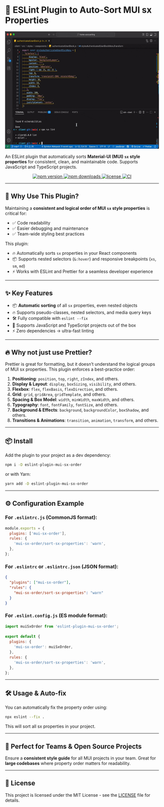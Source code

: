 # 🚀 ESLint Plugin to Auto-Sort MUI sx Properties

<p align="center">
  <img width="576" height="384" src="./assets/demo.gif" alt="Demo GIF showing sorting sx properties automatically">
</p>

An ESLint plugin that automatically sorts **Material-UI (MUI) `sx` style properties** for consistent, clean, and maintainable code. Supports JavaScript and TypeScript projects.

<p align="center">
  <a href="https://www.npmjs.com/package/eslint-plugin-mui-sx-order">
    <img src="https://img.shields.io/npm/v/eslint-plugin-mui-sx-order" alt="npm version" />
  </a>
  <a href="https://www.npmjs.com/package/eslint-plugin-mui-sx-order">
    <img src="https://img.shields.io/npm/dm/eslint-plugin-mui-sx-order" alt="npm downloads" />
  </a>
  <a href="./LICENSE">
    <img src="https://img.shields.io/npm/l/eslint-plugin-mui-sx-order" alt="license" />
  </a>
  <a href="https://github.com/sytnikovzp/eslint-plugin-mui-sx-order/actions">
    <img src="https://img.shields.io/github/actions/workflow/status/sytnikovzp/eslint-plugin-mui-sx-order/release.yml?branch=main" alt="CI" />
  </a>
</p>

---

## 🌟 Why Use This Plugin?

Maintaining a **consistent and logical order of MUI `sx` style properties** is critical for:

- ✅ Code readability
- ✅ Easier debugging and maintenance
- ✅ Team-wide styling best practices

This plugin:

- 🔥 Automatically sorts `sx` properties in your React components
- 📦 Supports nested selectors (`&:hover`) and responsive breakpoints (`xs`, `sm`, `md`)
- ⚡ Works with ESLint and Prettier for a seamless developer experience

---

## ✨ Key Features

- 📦 **Automatic sorting** of all `sx` properties, even nested objects
- 🔥 Supports pseudo-classes, nested selectors, and media query keys
- 🛠 Fully compatible with `eslint --fix`
- 🚀 Supports JavaScript and TypeScript projects out of the box
- ⚡ Zero dependencies → ultra-fast linting

---

## 🔥 Why not just use Prettier?

Prettier is great for formatting, but it doesn’t understand the logical groups of MUI sx properties.
This plugin enforces a best-practice order:

1. **Positioning**: `position`, `top`, `right`, `zIndex`, and others.
2. **Display & Layout**: `display`, `boxSizing`, `visibility`, and others.
3. **Flexbox**: `flex`, `flexBasis`, `flexDirection`, and others.
4. **Grid**: `grid`, `gridArea`, `gridTemplate`, and others.
5. **Spacing & Box Model**: `width`, `minWidth`, `maxWidth`, and others.
6. **Typography**: `font`, `fontFamily`, `fontSize`, and others.
7. **Background & Effects**: `background`, `backgroundColor`, `boxShadow`, and others.
8. **Transitions & Animations**: `transition`, `animation`, `transform`, and others.

---

## 📦 Install

Add the plugin to your project as a dev dependency:

```bash
npm i -D eslint-plugin-mui-sx-order
```

or with Yarn:

```bash
yarn add -D eslint-plugin-mui-sx-order
```

---

## ⚙️ Configuration Example

### For `.eslintrc.js` (CommonJS format):

```js
module.exports = {
  plugins: ['mui-sx-order'],
  rules: {
    'mui-sx-order/sort-sx-properties': 'warn',
  },
};
```

### For `.eslintrc` or `.eslintrc.json` (JSON format):

```json
{
  "plugins": ["mui-sx-order"],
  "rules": {
    "mui-sx-order/sort-sx-properties": "warn"
  }
}
```

### For `.eslint.config.js` (ES module format):

```js
import muiSxOrder from 'eslint-plugin-mui-sx-order';

export default {
  plugins: {
    'mui-sx-order': muiSxOrder,
  },
  rules: {
    'mui-sx-order/sort-sx-properties': 'warn',
  },
};
```

---

## 🛠 Usage & Auto-fix

You can automatically fix the property order using:

```bash
npx eslint --fix .
```

This will sort all sx properties in your project.

---

## 📢 Perfect for Teams & Open Source Projects

Ensure a **consistent style guide** for all MUI projects in your team.
Great for **large codebases** where property order matters for readability.

---

## 📜 License

This project is licensed under the MIT License - see the [LICENSE](./LICENSE) file for details.
